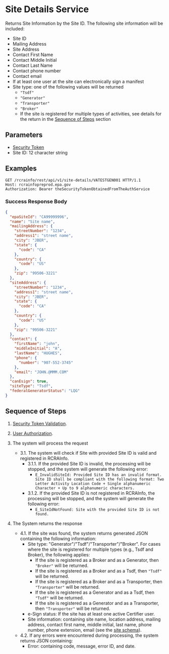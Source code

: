 # Site Details Service

Returns Site Information by the Site ID. The following site information will be included:

- Site ID
- Mailing Address
- Site Address
- Contact First Name
- Contact Middle Initial
- Contact Last Name
- Contact phone number
- Contact email
- If at least one user at the site can electronically sign a manifest
- Site type: one of the following values will be returned
  - `"Tsdf"`
  - `"Generator"`
  - `"Transporter"`
  - `"Broker"`
  - If the site is registered for multiple types of activities, see details for the return in
    the [Sequence of Steps](#sequence-of-steps)
    section

## Parameters

- [Security Token](../authentication.md#security-tokens)
- Site ID: 12 character string

## Examples

```http
GET /rcrainfo/rest/api/v1/site-details/VATESTGEN001 HTTP/1.1
Host: rcrainfopreprod.epa.gov
Authorization: Bearer theSecurityTokenObtainedFromTheAuthService

```

### Success Response Body

```json
{
  "epaSiteId": "CA99999996",
  "name": "Site name",
  "mailingAddress": {
    "streetNumber": "1234",
    "address1": "street name",
    "city": "JBER",
    "state": {
      "code": "CA"
    },
    "country": {
      "code": "US"
    },
    "zip": "99506-3221"
  },
  "siteAddress": {
    "streetNumber": "1234",
    "address1": "street name",
    "city": "JBER",
    "state": {
      "code": "CA"
    },
    "country": {
      "code": "US"
    },
    "zip": "99506-3221"
  },
  "contact": {
    "firstName": "john",
    "middleInitial": "A",
    "lastName": "HUGHES",
    "phone": {
      "number": "907-552-3745"
    },
    "email": "JOHN.@MMM.COM"
  },
  "canEsign": true,
  "siteType": "Tsdf",
  "federalGeneratorStatus": "LQG"
}
```

## Sequence of Steps

1. [Security Token Validation](../authentication.md#security-token-validation).
2. [User Authorization](../authentication.md#user-authorization).
3. The system will process the request

   - 3.1. The system will check if Site with provided Site ID is valid and registered in RCRAInfo.
     - 3.1.1. If the provided Site ID is invalid, the processing will be stopped, and the system will generate the
       following error:
       - `E_InvalidSiteId: Provided Site ID has an invalid format. Site ID shall be compliant with the following
format: Two Letter Activity Location Code + Single alphanumeric Character + Up to 9 alphanumeric
characters.`
     - 3.1.2. If the provided Site ID is not registered in RCRAInfo, the processing will be stopped, and the system
       will generate the following error:
       - `E_SiteIdNotFound: Site with the provided Site ID is not found.`

4. The System returns the response

   - 4.1. If the site was found, the system returns generated JSON containing the following information:
     - Site type: "Generator"/"Tsdf"/"Transporter"/"Broker". For cases
       where the site is registered for multiple types (e.g., Tsdf and Broker), the following applies:
       - If the site is registered as a Broker and as a Generator, then `"Broker"` will be returned.
       - If the site is registered as a Broker and as a Tsdf, then `"Tsdf"` will be returned.
       - If the site is registered as a Broker and as a Transporter, then `"Transporter"` will be returned.
       - If the site is registered as a Generator and as a Tsdf, then `"Tsdf"` will be returned.
       - If the site is registered as a Generator and as a Transporter, then `"Transporter"` will be returned.
     - e-Sign status: If the site has at least one active Certifier user.
     - Site information: containing site name, location address, mailing address, contact first name, middle initial,
       last name, phone number, phone extension, email (see
       the [site schema](https://github.com/USEPA/e-manifest/blob/master/Services-Information/Schema/site.json)).
   - 4.2. If any errors were encountered during processing, the system returns JSON containing:
     - Error: containing code, message, error ID, and date.
